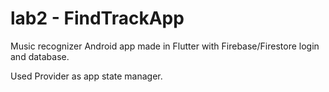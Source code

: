 # lab2 - FindTrackApp

Music recognizer Android app made in Flutter with Firebase/Firestore login and database.

Used Provider as app state manager.

